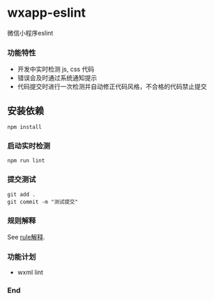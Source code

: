 # wxapp-eslint
微信小程序eslint

### 功能特性

- 开发中实时检测 js, css 代码
- 错误会及时通过系统通知提示
- 代码提交时进行一次检测并自动修正代码风格，不合格的代码禁止提交

## 安装依赖
```
npm install
```

### 启动实时检测
```
npm run lint
```

### 提交测试
```
git add .
git commit -m "测试提交"
```

### 规则解释
See [rule解释](https://cn.eslint.org/docs/rules/).

### 功能计划
- wxml lint

### End